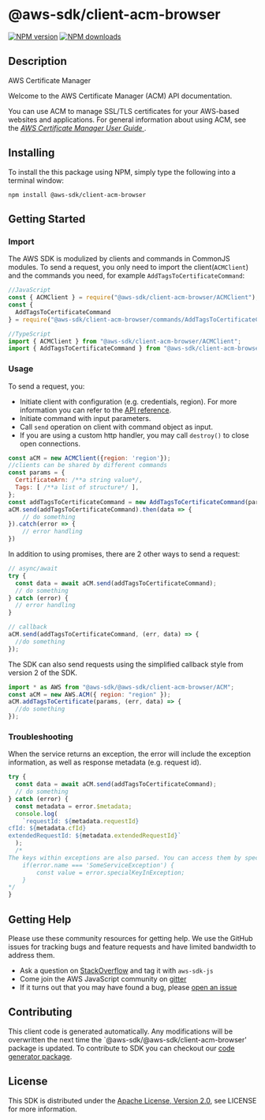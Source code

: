 # @aws-sdk/client-acm-browser

[![NPM version](https://img.shields.io/npm/v/@aws-sdk/client-acm-browser/preview.svg)](https://www.npmjs.com/package/@aws-sdk/client-acm-browser)
[![NPM downloads](https://img.shields.io/npm/dm/@aws-sdk/client-acm-browser.svg)](https://www.npmjs.com/package/@aws-sdk/client-acm-browser)

## Description

<fullname>AWS Certificate Manager</fullname> <p>Welcome to the AWS Certificate Manager (ACM) API documentation.</p> <p>You can use ACM to manage SSL/TLS certificates for your AWS-based websites and applications. For general information about using ACM, see the <a href="https://docs.aws.amazon.com/acm/latest/userguide/"> <i>AWS Certificate Manager User Guide</i> </a>.</p>

## Installing

To install the this package using NPM, simply type the following into a terminal window:

```
npm install @aws-sdk/client-acm-browser
```

## Getting Started

### Import

The AWS SDK is modulized by clients and commands in CommonJS modules. To send a request, you only need to import the client(`ACMClient`) and the commands you need, for example `AddTagsToCertificateCommand`:

```javascript
//JavaScript
const { ACMClient } = require("@aws-sdk/client-acm-browser/ACMClient");
const {
  AddTagsToCertificateCommand
} = require("@aws-sdk/client-acm-browser/commands/AddTagsToCertificateCommand");
```

```javascript
//TypeScript
import { ACMClient } from "@aws-sdk/client-acm-browser/ACMClient";
import { AddTagsToCertificateCommand } from "@aws-sdk/client-acm-browser/commands/AddTagsToCertificateCommand";
```

### Usage

To send a request, you:

- Initiate client with configuration (e.g. credentials, region). For more information you can refer to the [API reference][].
- Initiate command with input parameters.
- Call `send` operation on client with command object as input.
- If you are using a custom http handler, you may call `destroy()` to close open connections.

```javascript
const aCM = new ACMClient({region: 'region'});
//clients can be shared by different commands
const params = {
  CertificateArn: /**a string value*/,
  Tags: [ /**a list of structure*/ ],
};
const addTagsToCertificateCommand = new AddTagsToCertificateCommand(params);
aCM.send(addTagsToCertificateCommand).then(data => {
    // do something
}).catch(error => {
    // error handling
})
```

In addition to using promises, there are 2 other ways to send a request:

```javascript
// async/await
try {
  const data = await aCM.send(addTagsToCertificateCommand);
  // do something
} catch (error) {
  // error handling
}
```

```javascript
// callback
aCM.send(addTagsToCertificateCommand, (err, data) => {
  //do something
});
```

The SDK can also send requests using the simplified callback style from version 2 of the SDK.

```javascript
import * as AWS from "@aws-sdk/@aws-sdk/client-acm-browser/ACM";
const aCM = new AWS.ACM({ region: "region" });
aCM.addTagsToCertificate(params, (err, data) => {
  //do something
});
```

### Troubleshooting

When the service returns an exception, the error will include the exception information, as well as response metadata (e.g. request id).

```javascript
try {
  const data = await aCM.send(addTagsToCertificateCommand);
  // do something
} catch (error) {
  const metadata = error.$metadata;
  console.log(
    `requestId: ${metadata.requestId}
cfId: ${metadata.cfId}
extendedRequestId: ${metadata.extendedRequestId}`
  );
  /*
The keys within exceptions are also parsed. You can access them by specifying exception names:
    if(error.name === 'SomeServiceException') {
        const value = error.specialKeyInException;
    }
*/
}
```

## Getting Help

Please use these community resources for getting help. We use the GitHub issues for tracking bugs and feature requests and have limited bandwidth to address them.

- Ask a question on [StackOverflow](https://stackoverflow.com/questions/tagged/aws-sdk-js) and tag it with `aws-sdk-js`
- Come join the AWS JavaScript community on [gitter](https://gitter.im/aws/aws-sdk-js-v3)
- If it turns out that you may have found a bug, please [open an issue](https://github.com/aws/aws-sdk-js-v3/issues)

## Contributing

This client code is generated automatically. Any modifications will be overwritten the next time the `@aws-sdk/@aws-sdk/client-acm-browser' package is updated. To contribute to SDK you can checkout our [code generator package][].

## License

This SDK is distributed under the
[Apache License, Version 2.0](http://www.apache.org/licenses/LICENSE-2.0),
see LICENSE for more information.

[code generator package]: https://github.com/aws/aws-sdk-js-v3/tree/master/packages/service-types-generator
[api reference]: https://docs.aws.amazon.com/AWSJavaScriptSDK/latest/

